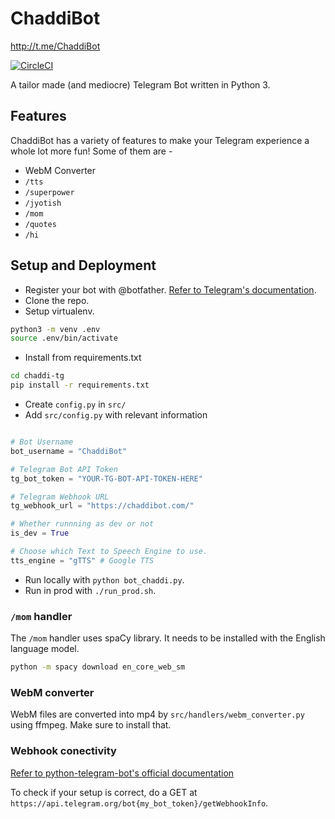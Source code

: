 # ChaddiBot
http://t.me/ChaddiBot

[![CircleCI](https://circleci.com/gh/arkits/chaddi-tg/tree/master.svg?style=svg)](https://circleci.com/gh/arkits/chaddi-tg/tree/master)

A tailor made (and mediocre) Telegram Bot written in Python 3.

## Features

ChaddiBot has a variety of features to make your Telegram experience a whole lot more fun! Some of them are -

- WebM Converter
- `/tts`
- `/superpower`
- `/jyotish`
- `/mom`
- `/quotes`
- `/hi`

## Setup and Deployment

* Register your bot with @botfather. [Refer to Telegram's documentation](https://core.telegram.org/bots#3-how-do-i-create-a-bot).
* Clone the repo.
* Setup virtualenv.

```bash
python3 -m venv .env
source .env/bin/activate
```

* Install from requirements.txt
```bash
cd chaddi-tg
pip install -r requirements.txt
```
* Create `config.py` in `src/`
* Add `src/config.py` with relevant information


```python

# Bot Username
bot_username = "ChaddiBot"

# Telegram Bot API Token
tg_bot_token = "YOUR-TG-BOT-API-TOKEN-HERE"

# Telegram Webhook URL
tg_webhook_url = "https://chaddibot.com/"

# Whether runnning as dev or not
is_dev = True

# Choose which Text to Speech Engine to use.
tts_engine = "gTTS" # Google TTS

```
* Run locally with `python bot_chaddi.py`.
* Run in prod with `./run_prod.sh`.

### `/mom` handler

The `/mom` handler uses spaCy library. It needs to be installed with the English language model.

```bash 
python -m spacy download en_core_web_sm
```

### WebM converter

WebM files are converted into mp4 by `src/handlers/webm_converter.py` using ffmpeg. Make sure to install that. 

### Webhook conectivity

[Refer to python-telegram-bot's official documentation](https://github.com/python-telegram-bot/python-telegram-bot/wiki/Webhooks)

To check if your setup is correct, do a GET at ` https://api.telegram.org/bot{my_bot_token}/getWebhookInfo `.


